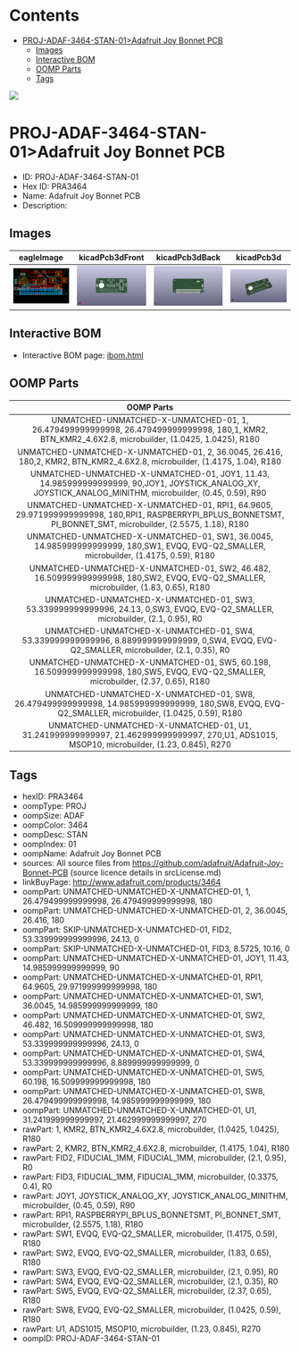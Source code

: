 



Contents
========

* [PROJ-ADAF-3464-STAN-01>Adafruit Joy Bonnet PCB](#proj-adaf-3464-stan-01adafruit-joy-bonnet-pcb)
	* [Images](#images)
	* [Interactive BOM](#interactive-bom)
	* [OOMP Parts](#oomp-parts)
	* [Tags](#tags)
  
![][im]
# PROJ-ADAF-3464-STAN-01>Adafruit Joy Bonnet PCB

- ID: PROJ-ADAF-3464-STAN-01
- Hex ID: PRA3464
- Name: Adafruit Joy Bonnet PCB
- Description: 

## Images
  
  

|eagleImage|kicadPcb3dFront|kicadPcb3dBack|kicadPcb3d|
| :---: | :---: | :---: | :---: |
|[![eagleImage](eagleImage_140.png)](eagleImage_600.png)|[![kicadPcb3dFront](kicadPcb3dFront_140.png)](kicadPcb3dFront_600.png)|[![kicadPcb3dBack](kicadPcb3dBack_140.png)](kicadPcb3dBack_600.png)|[![kicadPcb3d](kicadPcb3d_140.png)](kicadPcb3d_600.png)|

## Interactive BOM

- Interactive BOM page: [ibom.html](kicad/bom/ibom.html)

## OOMP Parts
  

|OOMP Parts|
| :---: |
|UNMATCHED-UNMATCHED-X-UNMATCHED-01, 1, 26.479499999999998, 26.479499999999998, 180,1, KMR2, BTN_KMR2_4.6X2.8, microbuilder, (1.0425, 1.0425), R180|
|UNMATCHED-UNMATCHED-X-UNMATCHED-01, 2, 36.0045, 26.416, 180,2, KMR2, BTN_KMR2_4.6X2.8, microbuilder, (1.4175, 1.04), R180|
|UNMATCHED-UNMATCHED-X-UNMATCHED-01, JOY1, 11.43, 14.985999999999999, 90,JOY1, JOYSTICK_ANALOG_XY, JOYSTICK_ANALOG_MINITHM, microbuilder, (0.45, 0.59), R90|
|UNMATCHED-UNMATCHED-X-UNMATCHED-01, RPI1, 64.9605, 29.971999999999998, 180,RPI1, RASPBERRYPI_BPLUS_BONNETSMT, PI_BONNET_SMT, microbuilder, (2.5575, 1.18), R180|
|UNMATCHED-UNMATCHED-X-UNMATCHED-01, SW1, 36.0045, 14.985999999999999, 180,SW1, EVQQ, EVQ-Q2_SMALLER, microbuilder, (1.4175, 0.59), R180|
|UNMATCHED-UNMATCHED-X-UNMATCHED-01, SW2, 46.482, 16.509999999999998, 180,SW2, EVQQ, EVQ-Q2_SMALLER, microbuilder, (1.83, 0.65), R180|
|UNMATCHED-UNMATCHED-X-UNMATCHED-01, SW3, 53.339999999999996, 24.13, 0,SW3, EVQQ, EVQ-Q2_SMALLER, microbuilder, (2.1, 0.95), R0|
|UNMATCHED-UNMATCHED-X-UNMATCHED-01, SW4, 53.339999999999996, 8.889999999999999, 0,SW4, EVQQ, EVQ-Q2_SMALLER, microbuilder, (2.1, 0.35), R0|
|UNMATCHED-UNMATCHED-X-UNMATCHED-01, SW5, 60.198, 16.509999999999998, 180,SW5, EVQQ, EVQ-Q2_SMALLER, microbuilder, (2.37, 0.65), R180|
|UNMATCHED-UNMATCHED-X-UNMATCHED-01, SW8, 26.479499999999998, 14.985999999999999, 180,SW8, EVQQ, EVQ-Q2_SMALLER, microbuilder, (1.0425, 0.59), R180|
|UNMATCHED-UNMATCHED-X-UNMATCHED-01, U1, 31.241999999999997, 21.462999999999997, 270,U1, ADS1015, MSOP10, microbuilder, (1.23, 0.845), R270|

## Tags

- hexID: PRA3464
- oompType: PROJ
- oompSize: ADAF
- oompColor: 3464
- oompDesc: STAN
- oompIndex: 01
- oompName: Adafruit Joy Bonnet PCB
- sources: All source files from https://github.com/adafruit/Adafruit-Joy-Bonnet-PCB (source licence details in srcLicense.md)
- linkBuyPage: http://www.adafruit.com/products/3464
- oompPart: UNMATCHED-UNMATCHED-X-UNMATCHED-01, 1, 26.479499999999998, 26.479499999999998, 180
- oompPart: UNMATCHED-UNMATCHED-X-UNMATCHED-01, 2, 36.0045, 26.416, 180
- oompPart: SKIP-UNMATCHED-X-UNMATCHED-01, FID2, 53.339999999999996, 24.13, 0
- oompPart: SKIP-UNMATCHED-X-UNMATCHED-01, FID3, 8.5725, 10.16, 0
- oompPart: UNMATCHED-UNMATCHED-X-UNMATCHED-01, JOY1, 11.43, 14.985999999999999, 90
- oompPart: UNMATCHED-UNMATCHED-X-UNMATCHED-01, RPI1, 64.9605, 29.971999999999998, 180
- oompPart: UNMATCHED-UNMATCHED-X-UNMATCHED-01, SW1, 36.0045, 14.985999999999999, 180
- oompPart: UNMATCHED-UNMATCHED-X-UNMATCHED-01, SW2, 46.482, 16.509999999999998, 180
- oompPart: UNMATCHED-UNMATCHED-X-UNMATCHED-01, SW3, 53.339999999999996, 24.13, 0
- oompPart: UNMATCHED-UNMATCHED-X-UNMATCHED-01, SW4, 53.339999999999996, 8.889999999999999, 0
- oompPart: UNMATCHED-UNMATCHED-X-UNMATCHED-01, SW5, 60.198, 16.509999999999998, 180
- oompPart: UNMATCHED-UNMATCHED-X-UNMATCHED-01, SW8, 26.479499999999998, 14.985999999999999, 180
- oompPart: UNMATCHED-UNMATCHED-X-UNMATCHED-01, U1, 31.241999999999997, 21.462999999999997, 270
- rawPart: 1, KMR2, BTN_KMR2_4.6X2.8, microbuilder, (1.0425, 1.0425), R180
- rawPart: 2, KMR2, BTN_KMR2_4.6X2.8, microbuilder, (1.4175, 1.04), R180
- rawPart: FID2, FIDUCIAL_1MM, FIDUCIAL_1MM, microbuilder, (2.1, 0.95), R0
- rawPart: FID3, FIDUCIAL_1MM, FIDUCIAL_1MM, microbuilder, (0.3375, 0.4), R0
- rawPart: JOY1, JOYSTICK_ANALOG_XY, JOYSTICK_ANALOG_MINITHM, microbuilder, (0.45, 0.59), R90
- rawPart: RPI1, RASPBERRYPI_BPLUS_BONNETSMT, PI_BONNET_SMT, microbuilder, (2.5575, 1.18), R180
- rawPart: SW1, EVQQ, EVQ-Q2_SMALLER, microbuilder, (1.4175, 0.59), R180
- rawPart: SW2, EVQQ, EVQ-Q2_SMALLER, microbuilder, (1.83, 0.65), R180
- rawPart: SW3, EVQQ, EVQ-Q2_SMALLER, microbuilder, (2.1, 0.95), R0
- rawPart: SW4, EVQQ, EVQ-Q2_SMALLER, microbuilder, (2.1, 0.35), R0
- rawPart: SW5, EVQQ, EVQ-Q2_SMALLER, microbuilder, (2.37, 0.65), R180
- rawPart: SW8, EVQQ, EVQ-Q2_SMALLER, microbuilder, (1.0425, 0.59), R180
- rawPart: U1, ADS1015, MSOP10, microbuilder, (1.23, 0.845), R270
- oompID: PROJ-ADAF-3464-STAN-01



[im]: kicadPcb3d_450.png
